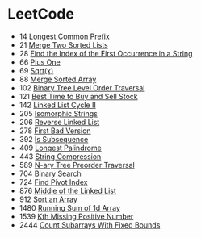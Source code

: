 # LeetCode

- 14 [Longest Common Prefix](https://leetcode.com/problems/longest-common-prefix/)
- 21 [Merge Two Sorted Lists](https://leetcode.com/problems/merge-two-sorted-lists/)
- 28 [Find the Index of the First Occurrence in a String](https://leetcode.com/problems/find-the-index-of-the-first-occurrence-in-a-string/)
- 66 [Plus One](https://leetcode.com/problems/plus-one/)
- 69 [Sqrt(x)](https://leetcode.com/problems/sqrtx/)
- 88 [Merge Sorted Array](https://leetcode.com/problems/merge-sorted-array/)
- 102 [Binary Tree Level Order Traversal](https://leetcode.com/problems/binary-tree-level-order-traversal/)
- 121 [Best Time to Buy and Sell Stock](https://leetcode.com/problems/best-time-to-buy-and-sell-stock/)
- 142 [Linked List Cycle II](https://leetcode.com/problems/linked-list-cycle-ii/)
- 205 [Isomorphic Strings](https://leetcode.com/problems/isomorphic-strings/)
- 206 [Reverse Linked List](https://leetcode.com/problems/reverse-linked-list/)
- 278 [First Bad Version](https://leetcode.com/problems/first-bad-version/)
- 392 [Is Subsequence](https://leetcode.com/problems/is-subsequence/)
- 409 [Longest Palindrome](https://leetcode.com/problems/longest-palindrome/)
- 443 [String Compression](https://leetcode.com/problems/string-compression/)
- 589 [N-ary Tree Preorder Traversal](https://leetcode.com/problems/n-ary-tree-preorder-traversal/)
- 704 [Binary Search](https://leetcode.com/problems/binary-search/)
- 724 [Find Pivot Index](https://leetcode.com/problems/find-pivot-index/)
- 876 [Middle of the Linked List](https://leetcode.com/problems/middle-of-the-linked-list/)
- 912 [Sort an Array](https://leetcode.com/problems/sort-an-array/)
- 1480 [Running Sum of 1d Array](https://leetcode.com/problems/running-sum-of-1d-array/)
- 1539 [Kth Missing Positive Number](https://leetcode.com/problems/kth-missing-positive-number/)
- 2444 [Count Subarrays With Fixed Bounds](https://leetcode.com/problems/count-subarrays-with-fixed-bounds/)

